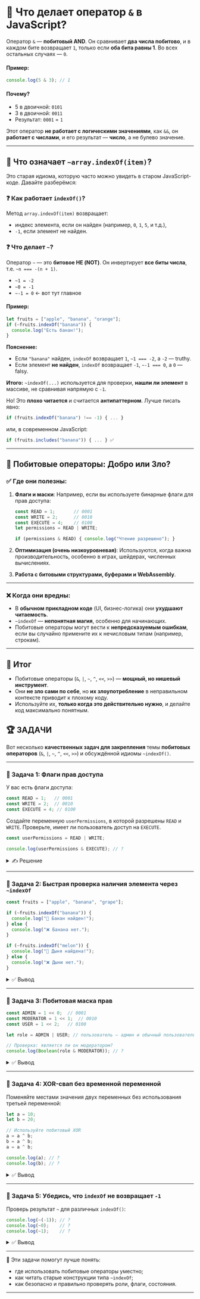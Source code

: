# 📌 Что делает оператор `&` в JavaScript?

Оператор `&` — **побитовый AND**. Он сравнивает **два числа побитово**, и в каждом бите возвращает `1`, только если **оба бита равны 1**. Во всех остальных случаях — `0`.

#### Пример:

```javascript
console.log(5 & 3); // 1
```

#### Почему?

* 5 в двоичной: `0101`
* 3 в двоичной: `0011`
* Результат:       `0001` = `1`

Этот оператор **не работает с логическими значениями**, как `&&`, он **работает с числами**, и его результат — **число**, а не булево значение.

---

## 🔹 Что означает `~array.indexOf(item)`?

Это старая идиома, которую часто можно увидеть в старом JavaScript-коде. Давайте разберёмся:

### ❓ Как работает `indexOf()`?

Метод `array.indexOf(item)` возвращает:

* индекс элемента, если он найден (например, `0`, `1`, `5`, и т.д.),
* `-1`, если элемент не найден.

### ❓ Что делает `~`?

Оператор `~` — это **битовое НЕ (NOT)**. Он инвертирует **все биты числа**, т.е. `~n === -(n + 1)`.

* `~1 = -2`
* `~0 = -1`
* `~-1 = 0` ← вот тут главное

#### Пример:

```javascript
let fruits = ["apple", "banana", "orange"];
if (~fruits.indexOf("banana")) {
  console.log("Есть банан!");
}
```

**Пояснение:**

* Если `"banana"` найден, `indexOf` возвращает `1`, `~1 === -2`, а `-2` — truthy.
* Если элемент **не найден**, `indexOf` возвращает `-1`, `~-1 === 0`, а `0` — falsy.

**Итого:** `~indexOf(...)` используется для проверки, **нашли ли элемент** в массиве, не сравнивая напрямую с `-1`.

Но! Это **плохо читается** и считается **антипаттерном**. Лучше писать явно:

```javascript
if (fruits.indexOf("banana") !== -1) { ... }
```

или, в современном JavaScript:

```javascript
if (fruits.includes("banana")) { ... } ✅
```

---

## 🔹 Побитовые операторы: Добро или Зло?

### ✅ Где они полезны:

1. **Флаги и маски**:
   Например, если вы используете бинарные флаги для прав доступа:

   ```javascript
   const READ = 1;       // 0001
   const WRITE = 2;      // 0010
   const EXECUTE = 4;    // 0100
   let permissions = READ | WRITE;

   if (permissions & READ) { console.log("Чтение разрешено"); }
   ```

2. **Оптимизация (очень низкоуровневая)**:
   Используются, когда важна производительность, особенно в играх, шейдерах, численных вычислениях.

3. **Работа с битовыми структурами, буферами и WebAssembly**.

---

### ❌ Когда они вредны:

* В **обычном прикладном коде** (UI, бизнес-логика) они **ухудшают читаемость**.
* `~indexOf` — **непонятная магия**, особенно для начинающих.
* Побитовые операторы могут вести к **непредсказуемым ошибкам**, если вы случайно примените их к нечисловым типам (например, строкам).

---

## 🎯 Итог

* Побитовые операторы (`&`, `|`, `~`, `^`, `<<`, `>>`) — **мощный, но нишевый инструмент**.
* Они **не зло сами по себе**, но **их злоупотребление** в неправильном контексте приводит к плохому коду.
* Используйте их, **только когда это действительно нужно**, и делайте код максимально понятным.

## 🏆 ЗАДАЧИ

Вот несколько **качественных задач для закрепления** темы **побитовых операторов** (`&`, `|`, `~`, `^`, `<<`, `>>`) и обсуждённой идиомы `~indexOf()`.

---

### 📌 Задача 1: Флаги прав доступа

У вас есть флаги доступа:

```javascript
const READ = 1;   // 0001
const WRITE = 2;  // 0010
const EXECUTE = 4; // 0100
```

Создайте переменную `userPermissions`, в которой разрешены `READ` и `WRITE`. Проверьте, имеет ли пользователь доступ на `EXECUTE`.

```javascript
const userPermissions = READ | WRITE;

console.log(userPermissions & EXECUTE); // ?
```

<details>
<summary>✍ Решение</summary>

```javascript
console.log(userPermissions & EXECUTE); // 0 (нет EXECUTE)
```

</details>

---

### 📌 Задача 2: Быстрая проверка наличия элемента через `~indexOf`

```javascript
const fruits = ["apple", "banana", "grape"];

if (~fruits.indexOf("banana")) {
  console.log("🍌 Банан найден!");
} else {
  console.log("❌ Банана нет.");
}

if (~fruits.indexOf("melon")) {
  console.log("🍈 Дыня найдена!");
} else {
  console.log("❌ Дыни нет.");
}
```

<details>
<summary>✅ Вывод</summary>

```javascript
🍌 Банан найден!
❌ Дыни нет.
```

</details>

---

### 📌 Задача 3: Побитовая маска прав

```javascript
const ADMIN = 1 << 0;  // 0001
const MODERATOR = 1 << 1;  // 0010
const USER = 1 << 2;   // 0100

let role = ADMIN | USER; // пользователь — админ и обычный пользователь

// Проверка: является ли он модератором?
console.log(Boolean(role & MODERATOR)); // ?
```

<details>
<summary>✅ Вывод</summary>

```javascript
false // MODERATOR не включён в роль
```

</details>

---

### 📌 Задача 4: XOR-свап без временной переменной

Поменяйте местами значения двух переменных без использования третьей переменной:

```javascript
let a = 10;
let b = 20;

// Используйте побитовый XOR
a = a ^ b;
b = a ^ b;
a = a ^ b;

console.log(a); // ?
console.log(b); // ?
```

<details>
<summary>✅ Вывод</summary>

```javascript
a = 20
b = 10
```

</details>

---

### 📌 Задача 5: Убедись, что `indexOf` не возвращает `-1`

Проверь результат `~` для различных `indexOf()`:

```javascript
console.log(~(-1)); // ?
console.log(~0);    // ?
console.log(~1);    // ?
```

<details>
<summary>✅ Вывод</summary>

```javascript
~(-1) = 0
~0    = -1
~1    = -2
```

</details>

---

🎉 Эти задачи помогут лучше понять:

* где использовать побитовые операторы уместно;
* как читать старые конструкции типа `~indexOf`;
* как безопасно и правильно проверять роли, флаги, состояния.

---
